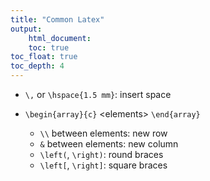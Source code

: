 ```yaml
---
title: "Common Latex"
output:
    html_document:
    toc: true
toc_float: true
toc_depth: 4
---
```


* `\,` or `\hspace{1.5 mm}`: insert space
 
* `\begin{array}{c}` \<elements> `\end{array}`
    * `\\` between elements: new row
    * `&` between elements: new column
    * `\left(`, `\right)`: round braces
    * `\left[`, `\right]`: square braces